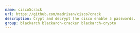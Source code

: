 ```yaml
---
name: cisco5crack
url: https://github.com/madrisan/cisco7crack
description: Crypt and decrypt the cisco enable 5 passwords.
group: blackarch blackarch-cracker blackarch-crypto
---
```

